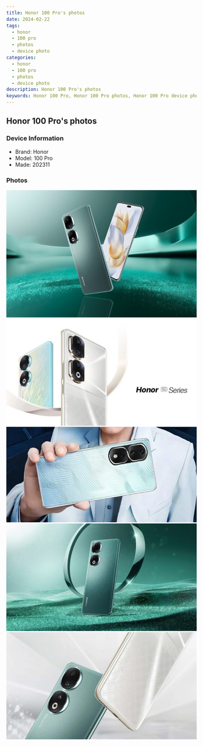 ```yaml
---
title: Honor 100 Pro's photos
date: 2024-02-22
tags: 
  - honor
  - 100 pro
  - photos
  - device photo
categories: 
  - honor
  - 100 pro
  - photos
  - device photo
description: Honor 100 Pro's photos
keywords: Honor 100 Pro, Honor 100 Pro photos, Honor 100 Pro device photo
---
```


## Honor 100 Pro's photos

### Device Information

- Brand: Honor
- Model: 100 Pro
- Made: 202311

### Photos

![/images/best-assets/devices/honor/honor-100-pro/1.jpg](/images/best-assets/devices/honor/honor-100-pro/1.jpg)
![/images/best-assets/devices/honor/honor-100-pro/2.jpg](/images/best-assets/devices/honor/honor-100-pro/2.jpg)
![/images/best-assets/devices/honor/honor-100-pro/3.jpg](/images/best-assets/devices/honor/honor-100-pro/3.jpg)
![/images/best-assets/devices/honor/honor-100-pro/4.jpg](/images/best-assets/devices/honor/honor-100-pro/4.jpg)
![/images/best-assets/devices/honor/honor-100-pro/5.jpg](/images/best-assets/devices/honor/honor-100-pro/5.jpg)
